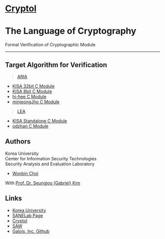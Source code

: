 # [Cryptol](https://github.com/bindon/Cryptol)
The Language of Cryptography
=========
Formal Verification of Cryptographic Module

-----

## Target Algorithm for Verification

> [ARIA](https://seed.kisa.or.kr/iwt/ko/sup/EgovAriaInfo.do)
- [KISA 32bit C Module](https://seed.kisa.or.kr/cmm/fms/AtcFileDown.do?type=C&fileSn=0&atchFileId=000000000000409&bbsId=BBSMSTR_000000000002&nttId=39)
- [KISA 8bit C Module](https://seed.kisa.or.kr/cmm/fms/AtcFileDown.do?type=C&fileSn=0&atchFileId=000000000000409&bbsId=BBSMSTR_000000000002&nttId=39)
- [hi-hee C Module](https://github.com/hi-hee/ARIA)
- [minjeongJho C Module](https://github.com/minjeongJho/ARIA)
> [LEA](https://seed.kisa.or.kr/iwt/ko/sup/EgovLeaInfo.do)
- [KISA Standalone C Module](http://seed.kisa.or.kr/cmm/fms/AtcFileDown.do;jsessionid=A686742F5032B7FA7EBA3AAF0DB14B9B?type=C&fileSn=3&atchFileId=000000000000779&bbsId=BBSMSTR_000000000002&nttId=88)
- [odzhan C Module](https://github.com/odzhan/lea)


## Authors

Korea University<br />
Center for Information Security Technologies<br />
Security Analysis and Evaluation Laboratory<br />

- [Wonbin Choi](https://github.com/bindon)

With [Prof. Dr. Seungjoo (Gabriel) Kim](http://skim.name)

## Links

- [Korea University](http://korea.ac.kr)
- [SANELab Page](http://kimlab.net)
- [Cryptol](https://cryptol.net)
- [SAW](https://saw.galois.com)
- [Galois, Inc. Github](https://github.com/GaloisInc)

